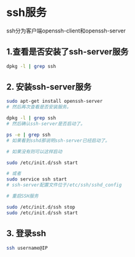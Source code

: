 # ssh服务

ssh分为客户端openssh-client和openssh-server

## 1.查看是否安装了ssh-server服务

```bash
dpkg -l | grep ssh
```

## 2. 安装ssh-server服务

```bash
sudo apt-get install openssh-server
# 然后再次查看是否安装服务。

dpkg -l | grep ssh
# 然后确认ssh-server是否启动了。

ps -e | grep ssh
# 如果看到sshd那说明ssh-server已经启动了。

# 如果没有则可以这样启动

sudo /etc/init.d/ssh start

# 或者
sudo service ssh start
# ssh-server配置文件位于/etc/ssh/sshd_config

# 重启SSH服务

sudo /etc/init.d/ssh stop
sudo /etc/init.d/ssh start
```

## 3. 登录ssh

```bash
ssh username@IP
```

